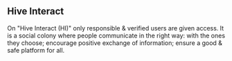 ## Hive Interact
On "Hive Interact (HI)" only responsible & verified users are given access. It is a social colony where people communicate in the right way: with the ones they choose; encourage positive exchange of information; ensure a good & safe platform for all.




